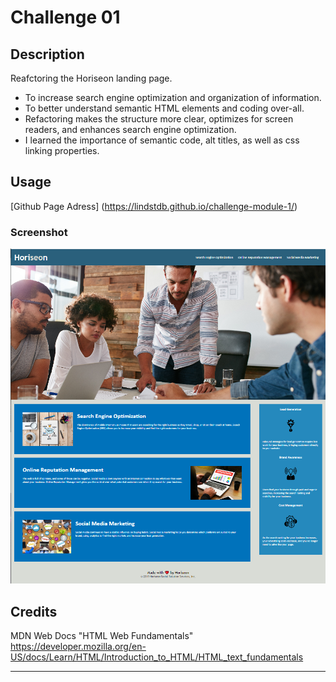 # Challenge 01

## Description

Reafctoring the Horiseon landing page.

- To increase search engine optimization and organization of information.
- To better understand semantic HTML elements and coding over-all.
- Refactoring makes the structure more clear,  optimizes for screen readers, and enhances search engine optimization. 
- I learned the importance of semantic code, alt titles, as well as css linking properties.


## Usage

[Github Page Adress] (https://lindstdb.github.io/challenge-module-1/)

### Screenshot

![screenshot of module one challenge](assets/images/screenshot.PNG)
  

## Credits


MDN Web Docs "HTML Web Fundamentals"
https://developer.mozilla.org/en-US/docs/Learn/HTML/Introduction_to_HTML/HTML_text_fundamentals


---